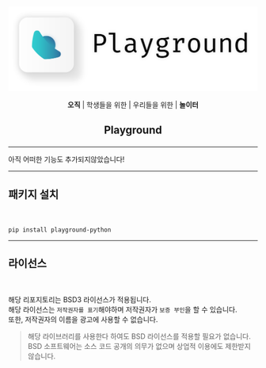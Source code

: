 <br>
<p align = 'center'><img src = 'res/Playground.png' width = '800'></p>

<p align = 'center'><b>오직</b>  |  학생들을 위한  |  우리들을 위한  |  <b>놀이터</b></p>

## <p align = 'center'>**Playground**</p>

---

아직 어떠한 기능도 추가되지않았습니다!

---

## **패키지 설치**
<br>

```pip install playground-python ```

---

## **라이선스**
<br>

해당 리포지토리는 BSD3 라이선스가 적용됩니다.<br>
해당 라이선스는 ```저작권자를 표기```해야하며 저작권자가 ```보증 부인```을 할 수 있습니다.<br>또한, 저작권자의 이름을 광고에 사용할 수 없습니다.<br>

> 해당 라이브러리를 사용한다 하여도 BSD 라이선스를 적용할 필요가 없습니다. BSD 소프트웨어는 소스 코드 공개의 의무가 없으며 상업적 이용에도 제한받지 않습니다.